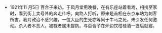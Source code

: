 - 1921年11 月5日
百合子来访。于风月堂用晚餐，在有乐座站着看戏，相携至家时，看到街上卖号外的奔走传呼。向路人打听，原来是首相在东京车站为刺客所害。我对政治不感兴趣，一位大臣的生死亦等同于牛马之死，未引发任何激动。杀人者本恶人，被戮者属未提防。与百合子在炉边饮柑桂酒一盏后就寝。

